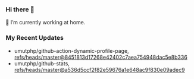 ### Hi there 👋
🔭 I’m currently working at home.

### My Recent Updates
<!-- START gadpp -->
- umutphp/github-action-dynamic-profile-page, [refs/heads/master@8451813d17268e42402c7aea754948dac5e8b336](https://github.com/umutphp/github-action-dynamic-profile-page/commit/8451813d17268e42402c7aea754948dac5e8b336)
- umutphp/github-stats, [refs/heads/master@a536d5ccf2f82e59676a1e648ac9f830e09adec9](https://github.com/umutphp/github-stats/commit/a536d5ccf2f82e59676a1e648ac9f830e09adec9)
